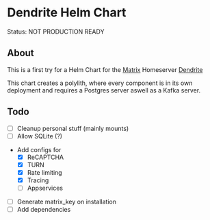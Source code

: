 # Dendrite Helm Chart

Status: NOT PRODUCTION READY

## About

This is a first try for a Helm Chart for the [Matrix](https://matrix.org) Homeserver [Dendrite](https://github.com/matrix-org/dendrite)

This chart creates a polylith, where every component is in its own deployment and requires a Postgres server aswell as a Kafka server.

## Todo

- [ ] Cleanup personal stuff (mainly mounts)
- [ ] Allow SQLite (?)
- Add configs for
  - [x] ReCAPTCHA
  - [x] TURN
  - [x] Rate limiting
  - [x] Tracing
  - [ ] Appservices
- [ ] Generate matrix_key on installation
- [ ] Add dependencies

